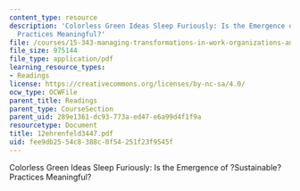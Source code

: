 ```yaml
---
content_type: resource
description: 'Colorless Green Ideas Sleep Furiously: Is the Emergence of ?Sustainable?
  Practices Meaningful?'
file: /courses/15-343-managing-transformations-in-work-organizations-and-society-spring-2002/fee9db2554c8388c0f54251f23f9545f_12ehrenfeld3447.pdf
file_size: 975144
file_type: application/pdf
learning_resource_types:
- Readings
license: https://creativecommons.org/licenses/by-nc-sa/4.0/
ocw_type: OCWFile
parent_title: Readings
parent_type: CourseSection
parent_uid: 289e1361-dc93-773a-ed47-e6a99d4f1f9a
resourcetype: Document
title: 12ehrenfeld3447.pdf
uid: fee9db25-54c8-388c-0f54-251f23f9545f
---
```

Colorless Green Ideas Sleep Furiously: Is the Emergence of ?Sustainable? Practices Meaningful?